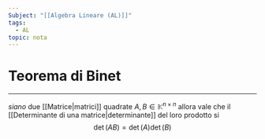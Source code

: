 ```yaml
---
Subject: "[[Algebra Lineare (AL)]]"
tags:
  - AL
topic: nota
---
```

# Teorema di Binet
---
_siano_ due [[Matrice|matrici]] quadrate $A,B \in \mathbb{K}^{n \times n}$ 
allora vale che il [[Determinante di una matrice|determinante]] del loro prodotto si
$$\det(AB)=\det(A)\det(B)$$